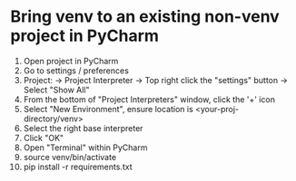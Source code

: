 # Bring venv to an existing non-venv project in PyCharm
1. Open project in PyCharm
2. Go to settings / preferences
3. Project: <proj-name> -> Project Interpreter -> Top right click the "settings" button -> Select "Show All"
4. From the bottom of "Project Interpreters" window, click the '+' icon 
5. Select "New Environment", ensure location is <your-proj-directory/venv>
6. Select the right base interpreter
7. Click "OK"
8. Open "Terminal" within PyCharm
9. source venv/bin/activate
10. pip install -r requirements.txt
  

